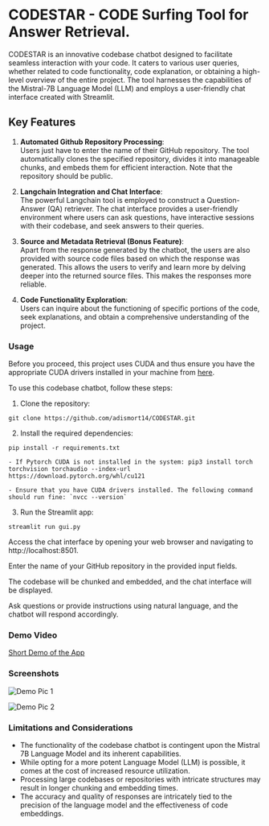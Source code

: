 # CODESTAR - CODE Surfing Tool for Answer Retrieval.

CODESTAR is an innovative codebase chatbot designed to facilitate seamless interaction with your code. It caters to various user queries, whether related to code functionality, code explanation, or obtaining a high-level overview of the entire project. The tool harnesses the capabilities of the Mistral-7B Language Model (LLM) and employs a user-friendly chat interface created with Streamlit.

## Key Features

1. **Automated Github Repository Processing**:  
Users just have to enter the name of their GitHub repository. The tool automatically clones the specified repository, divides it into manageable chunks, and embeds them for efficient interaction. Note that the repository should be public.

2. **Langchain Integration and Chat Interface**:  
The powerful Langchain tool is employed to construct a Question-Answer (QA) retriever. The chat interface provides a user-friendly environment where users can ask questions, have interactive sessions with their codebase, and seek answers to their queries.

3. **Source and Metadata Retrieval (Bonus Feature)**:  
Apart from the response generated by the chatbot, the users are also provided with source code files based on which the response was generated. This allows the users to verify and learn more by delving deeper into the returned source files. This makes the responses more reliable.

4. **Code Functionality Exploration**:  
Users can inquire about the functioning of specific portions of the code, seek explanations, and obtain a comprehensive understanding of the project.

### Usage

Before you proceed, this project uses CUDA and thus ensure you have the appropriate CUDA drivers installed in your machine from [here](https://developer.nvidia.com/cuda-downloads).

To use this codebase chatbot, follow these steps:

1. Clone the repository:

`git clone https://github.com/adismort14/CODESTAR.git`

2. Install the required dependencies:

`pip install -r requirements.txt`

    - If Pytorch CUDA is not installed in the system: pip3 install torch torchvision torchaudio --index-url https://download.pytorch.org/whl/cu121
    
    - Ensure that you have CUDA drivers installed. The following command should run fine: `nvcc --version`

3. Run the Streamlit app:

`streamlit run gui.py`

Access the chat interface by opening your web browser and navigating to http://localhost:8501.

Enter the name of your GitHub repository in the provided input fields.

The codebase will be chunked and embedded, and the chat interface will be displayed.

Ask questions or provide instructions using natural language, and the chatbot will respond accordingly.

### Demo Video

[Short Demo of the App](https://youtu.be/COpMPQ1dvdo)

### Screenshots

![Demo Pic 1](https://github.com/adismort14/CODESTAR/assets/104080429/9e7d8166-a9ae-418d-b0e5-f1686df5e4a9)

![Demo Pic 2](https://github.com/adismort14/CODESTAR/assets/104080429/bd501b47-6d35-4cc7-8f47-c78782f4cfe6)

### Limitations and Considerations

- The functionality of the codebase chatbot is contingent upon the Mistral 7B Language Model and its inherent capabilities.
- While opting for a more potent Language Model (LLM) is possible, it comes at the cost of increased resource utilization.
- Processing large codebases or repositories with intricate structures may result in longer chunking and embedding times.
- The accuracy and quality of responses are intricately tied to the precision of the language model and the effectiveness of code embeddings.

